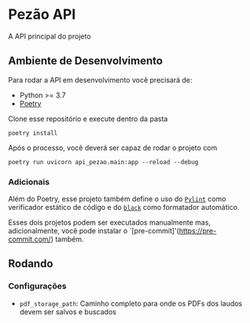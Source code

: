 # Pezão API

A API principal do projeto

## Ambiente de Desenvolvimento

Para rodar a API em desenvolvimento você precisará de:

* Python >= 3.7
* [Poetry](https://python-poetry.org/docs/#installation)

Clone esse repositório e execute dentro da pasta

`poetry install`

Após o processo, você deverá ser capaz de rodar o projeto com

`poetry run uvicorn api_pezao.main:app --reload --debug`


### Adicionais

Além do Poetry, esse projeto também define o uso do [`Pylint`](https://www.pylint.org/) como verificador
estático de código e do [`black`](https://github.com/psf/black) como formatador automático.

Esses dois projetos podem ser executados manualmente mas, adicionalmente, você
pode instalar o `[pre-commit]'(https://pre-commit.com/) também.

## Rodando

### Configurações

* `pdf_storage_path`: Caminho completo para onde os PDFs dos laudos devem ser
  salvos e buscados
